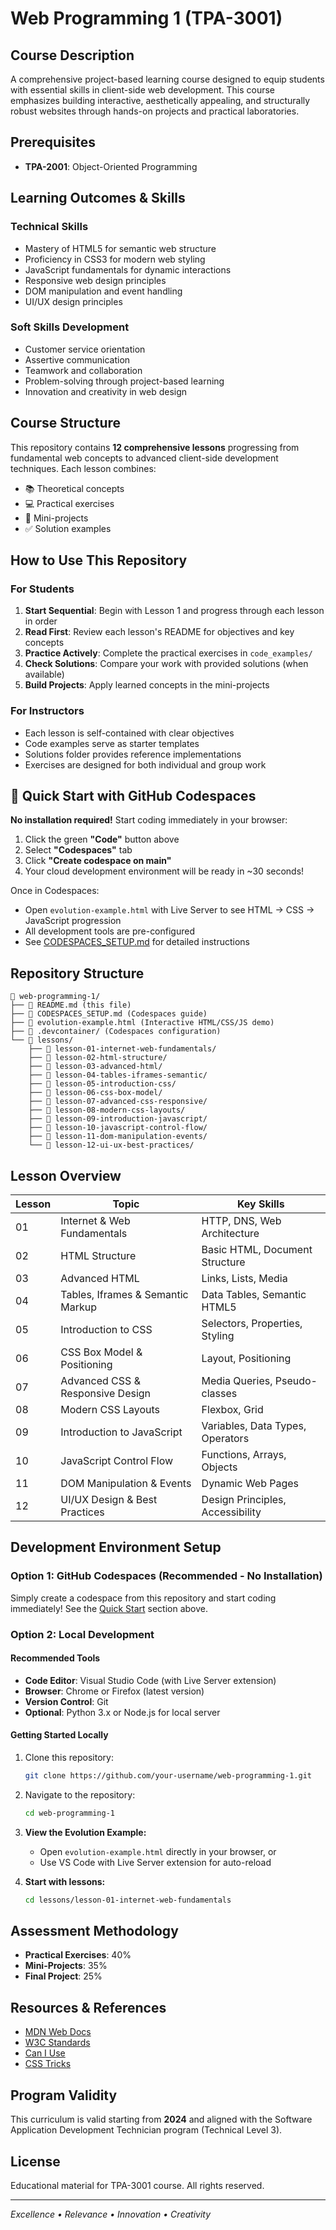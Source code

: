 # Web Programming 1 (TPA-3001)

## Course Description
A comprehensive project-based learning course designed to equip students with essential skills in client-side web development. This course emphasizes building interactive, aesthetically appealing, and structurally robust websites through hands-on projects and practical laboratories.

## Prerequisites
- **TPA-2001**: Object-Oriented Programming

## Learning Outcomes & Skills

### Technical Skills
- Mastery of HTML5 for semantic web structure
- Proficiency in CSS3 for modern web styling
- JavaScript fundamentals for dynamic interactions
- Responsive web design principles
- DOM manipulation and event handling
- UI/UX design principles

### Soft Skills Development
- Customer service orientation
- Assertive communication
- Teamwork and collaboration
- Problem-solving through project-based learning
- Innovation and creativity in web design

## Course Structure
This repository contains **12 comprehensive lessons** progressing from fundamental web concepts to advanced client-side development techniques. Each lesson combines:
- 📚 Theoretical concepts
- 💻 Practical exercises
- 🚀 Mini-projects
- ✅ Solution examples

## How to Use This Repository

### For Students
1. **Start Sequential**: Begin with Lesson 1 and progress through each lesson in order
2. **Read First**: Review each lesson's README for objectives and key concepts
3. **Practice Actively**: Complete the practical exercises in `code_examples/`
4. **Check Solutions**: Compare your work with provided solutions (when available)
5. **Build Projects**: Apply learned concepts in the mini-projects

### For Instructors
- Each lesson is self-contained with clear objectives
- Code examples serve as starter templates
- Solutions folder provides reference implementations
- Exercises are designed for both individual and group work

## 🚀 Quick Start with GitHub Codespaces

**No installation required!** Start coding immediately in your browser:

1. Click the green **"Code"** button above
2. Select **"Codespaces"** tab  
3. Click **"Create codespace on main"**
4. Your cloud development environment will be ready in ~30 seconds!

Once in Codespaces:
- Open `evolution-example.html` with Live Server to see HTML → CSS → JavaScript progression
- All development tools are pre-configured
- See [CODESPACES_SETUP.md](CODESPACES_SETUP.md) for detailed instructions

## Repository Structure
```
📁 web-programming-1/
├── 📄 README.md (this file)
├── 📄 CODESPACES_SETUP.md (Codespaces guide)
├── 📄 evolution-example.html (Interactive HTML/CSS/JS demo)
├── 📁 .devcontainer/ (Codespaces configuration)
└── 📁 lessons/
    ├── 📁 lesson-01-internet-web-fundamentals/
    ├── 📁 lesson-02-html-structure/
    ├── 📁 lesson-03-advanced-html/
    ├── 📁 lesson-04-tables-iframes-semantic/
    ├── 📁 lesson-05-introduction-css/
    ├── 📁 lesson-06-css-box-model/
    ├── 📁 lesson-07-advanced-css-responsive/
    ├── 📁 lesson-08-modern-css-layouts/
    ├── 📁 lesson-09-introduction-javascript/
    ├── 📁 lesson-10-javascript-control-flow/
    ├── 📁 lesson-11-dom-manipulation-events/
    └── 📁 lesson-12-ui-ux-best-practices/
```

## Lesson Overview

| Lesson | Topic | Key Skills |
|--------|-------|-----------|
| 01 | Internet & Web Fundamentals | HTTP, DNS, Web Architecture |
| 02 | HTML Structure | Basic HTML, Document Structure |
| 03 | Advanced HTML | Links, Lists, Media |
| 04 | Tables, Iframes & Semantic Markup | Data Tables, Semantic HTML5 |
| 05 | Introduction to CSS | Selectors, Properties, Styling |
| 06 | CSS Box Model & Positioning | Layout, Positioning |
| 07 | Advanced CSS & Responsive Design | Media Queries, Pseudo-classes |
| 08 | Modern CSS Layouts | Flexbox, Grid |
| 09 | Introduction to JavaScript | Variables, Data Types, Operators |
| 10 | JavaScript Control Flow | Functions, Arrays, Objects |
| 11 | DOM Manipulation & Events | Dynamic Web Pages |
| 12 | UI/UX Design & Best Practices | Design Principles, Accessibility |

## Development Environment Setup

### Option 1: GitHub Codespaces (Recommended - No Installation)
Simply create a codespace from this repository and start coding immediately! See the [Quick Start](#-quick-start-with-github-codespaces) section above.

### Option 2: Local Development
#### Recommended Tools
- **Code Editor**: Visual Studio Code (with Live Server extension)
- **Browser**: Chrome or Firefox (latest version)
- **Version Control**: Git
- **Optional**: Python 3.x or Node.js for local server

#### Getting Started Locally
1. Clone this repository:
   ```bash
   git clone https://github.com/your-username/web-programming-1.git
   ```
2. Navigate to the repository:
   ```bash
   cd web-programming-1
   ```
3. **View the Evolution Example:**
   - Open `evolution-example.html` directly in your browser, or
   - Use VS Code with Live Server extension for auto-reload
   
4. **Start with lessons:**
   ```bash
   cd lessons/lesson-01-internet-web-fundamentals
   ```

## Assessment Methodology
- **Practical Exercises**: 40%
- **Mini-Projects**: 35%
- **Final Project**: 25%

## Resources & References
- [MDN Web Docs](https://developer.mozilla.org/)
- [W3C Standards](https://www.w3.org/)
- [Can I Use](https://caniuse.com/)
- [CSS Tricks](https://css-tricks.com/)

## Program Validity
This curriculum is valid starting from **2024** and aligned with the Software Application Development Technician program (Technical Level 3).

## License
Educational material for TPA-3001 course. All rights reserved.

---
*Excellence • Relevance • Innovation • Creativity*